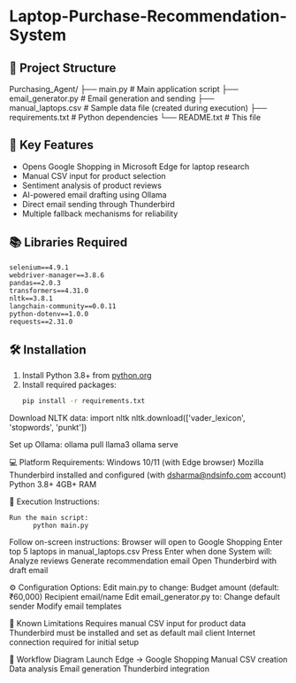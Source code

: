 # Laptop-Purchase-Recommendation-System


## 📁 Project Structure
Purchasing_Agent/
├── main.py # Main application script
├── email_generator.py # Email generation and sending
├── manual_laptops.csv # Sample data file (created during execution)
├── requirements.txt # Python dependencies
└── README.txt # This file

## 🌟 Key Features
- Opens Google Shopping in Microsoft Edge for laptop research
- Manual CSV input for product selection
- Sentiment analysis of product reviews
- AI-powered email drafting using Ollama
- Direct email sending through Thunderbird
- Multiple fallback mechanisms for reliability

## 📚 Libraries Required
    selenium==4.9.1
    webdriver-manager==3.8.6
    pandas==2.0.3
    transformers==4.31.0
    nltk==3.8.1
    langchain-community==0.0.11
    python-dotenv==1.0.0
    requests==2.31.0

## 🛠️ Installation
1. Install Python 3.8+ from [python.org](https://www.python.org/downloads/)
2. Install required packages:
   ```bash
   pip install -r requirements.txt

Download NLTK data:
    import nltk
    nltk.download(['vader_lexicon', 'stopwords', 'punkt'])

Set up Ollama:
    ollama pull llama3
    ollama serve

💻 Platform Requirements:
    Windows 10/11 (with Edge browser)
    Mozilla Thunderbird installed and configured (with dsharma@ndsinfo.com account)
    Python 3.8+
    4GB+ RAM

🚀 Execution Instructions:

    Run the main script:
          python main.py
      
Follow on-screen instructions:
      Browser will open to Google Shopping
      Enter top 5 laptops in manual_laptops.csv
      Press Enter when done
      System will:
      Analyze reviews
      Generate recommendation email
      Open Thunderbird with draft email

⚙️ Configuration Options:
      Edit main.py to change:
      Budget amount (default: ₹60,000)
      Recipient email/name
      Edit email_generator.py to:
      Change default sender 
      Modify email templates

🛑 Known Limitations
    Requires manual CSV input for product data
    Thunderbird must be installed and set as default mail client
    Internet connection required for initial setup

🔄 Workflow Diagram
    Launch Edge → Google Shopping
    Manual CSV creation
    Data analysis
    Email generation
    Thunderbird integration
